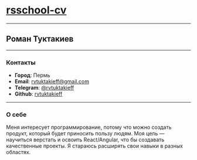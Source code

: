 # [rsschool-cv](https://rvtuktakieff.github.io/rsschool-cv/cv)

---

## Роман Туктакиев

---

### Контакты

* **Город**: Пермь
* **Email**: [rvtuktakieff@gmail.com](mailto:rvtuktakieff@gmail.com)
* **Telegram**: [@rvtuktakieff](https://t.me/@rvtuktakieff)
* **Github**: [rvtuktakieff](https://github.com/rvtuktakieff)

---

### О себе

Меня интересует программирование, потому что можно создать продукт, который будет приносить пользу людям.
Моя цель — научиться верстать и освоить React/Angular, что бы создавать качественные проекты. Я стараюсь расширять свои навыки в разных областях.

